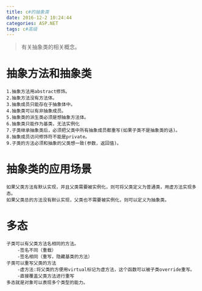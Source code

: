 ```yaml
---
title: c#的抽象类
date: 2016-12-2 10:24:44
categories: ASP.NET
tags: c#高级
---
```

>有关抽象类的相关概念。

<!--more-->
# 抽象方法和抽象类
    1.抽象方法用abstract修饰。
    2.抽象方法没有方法体。
    3.抽象成员只能存在于抽象体中。
    4.抽象类可以有非抽象成员。
    5.抽象类的派生类必须是想抽象方法体。
    6.抽象类只能作为基类，无法实例化
    7.子类继承抽象类后，必须把父类中所有抽象成员都重写(如果子类不是抽象类的话)。
    8.抽象成员访问修饰符不能是private。
    9.子类的方法必须和抽象的父类想一致(参数，返回值)。

# 抽象类的应用场景
    如果父类方法有默认实现，并且父类需要被实例化，则可将父类定义为普通类，用虚方法实现多态。
    如果父类总的方法没有默认实现，父类也不需要被实例化，则可以定义为抽象类。
        
# 多态
    子类可以有父类方法名相同的方法。
        -签名不同（重载）
        -签名相同（重写，隐藏基类的方法）
    子类可以重写父类的方法
        -虚方法:将父类的方便用virtual标记为虚方法，这个函数可以被子类override重写。
        -直接覆盖父类方法进行重写
    多态就是对象可以表现多个类型的能力。